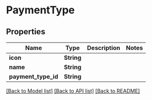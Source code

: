 # PaymentType

## Properties

Name | Type | Description | Notes
------------ | ------------- | ------------- | -------------
**icon** | **String** |  | 
**name** | **String** |  | 
**payment_type_id** | **String** |  | 

[[Back to Model list]](../README.md#documentation-for-models) [[Back to API list]](../README.md#documentation-for-api-endpoints) [[Back to README]](../README.md)


